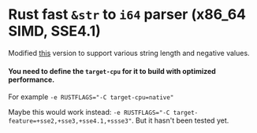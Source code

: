 # Rust fast `&str` to `i64` parser (x86_64 SIMD, SSE4.1)

Modified [this](https://rust-malaysia.github.io/code/2020/07/11/faster-integer-parsing.html) version to support various string length and negative values.

#### You need to define the `target-cpu` for it to build with optimized performance.
For example `-e RUSTFLAGS="-C target-cpu=native"`

Maybe this would work instead: `-e RUSTFLAGS="-C target-feature=+sse2,+sse3,+sse4.1,+ssse3"`. But it hasn't been tested yet.
